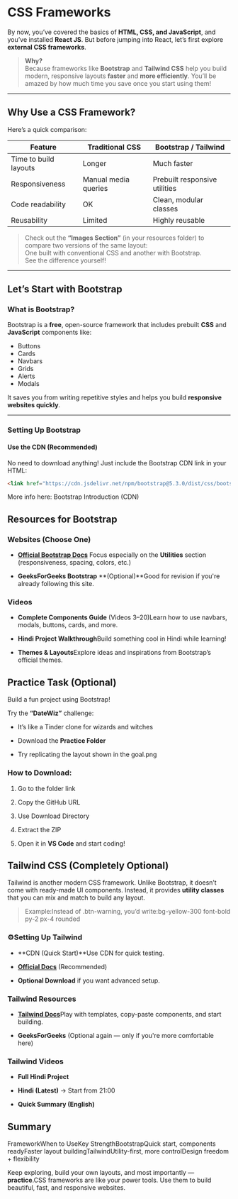 # CSS Frameworks

By now, you’ve covered the basics of **HTML, CSS, and JavaScript**, and you’ve installed **React JS**. But before jumping into React, let’s first explore **external CSS frameworks**.

> **Why?**  
Because frameworks like **Bootstrap** and **Tailwind CSS** help you build modern, responsive layouts **faster** and **more efficiently**. You’ll be amazed by how much time you save once you start using them!

---

## Why Use a CSS Framework?

Here’s a quick comparison:

| Feature                    | Traditional CSS | Bootstrap / Tailwind |
|----------------------------|----------------|----------------------|
| Time to build layouts      |   Longer       |   Much faster        |
| Responsiveness             | Manual media queries | Prebuilt responsive utilities |
| Code readability           | OK             | Clean, modular classes |
| Reusability                | Limited        | Highly reusable |

> Check out the **“Images Section”** (in your resources folder) to compare two versions of the same layout:  
> One built with conventional CSS and another with Bootstrap.  
> See the difference yourself!

---

## Let’s Start with **Bootstrap**

### What is Bootstrap?

Bootstrap is a **free**, open-source framework that includes prebuilt **CSS** and **JavaScript** components like:

- Buttons
- Cards
- Navbars
- Grids
- Alerts
- Modals

It saves you from writing repetitive styles and helps you build **responsive websites quickly**.

---

### Setting Up Bootstrap

#### Use the CDN (Recommended)

No need to download anything! Just include the Bootstrap CDN link in your HTML:

```html
<link href="https://cdn.jsdelivr.net/npm/bootstrap@5.3.0/dist/css/bootstrap.min.css" rel="stylesheet" />
```

More info here: Bootstrap Introduction (CDN)

 Resources for Bootstrap
--------------------------

### Websites (Choose One)

*   [**Official Bootstrap Docs**](https://getbootstrap.com/) Focus especially on the **Utilities** section (responsiveness, spacing, colors, etc.)
    
*   **GeeksForGeeks Bootstrap** **(Optional)**Good for revision if you're already following this site.
    

### Videos

*   **Complete Components Guide** (Videos 3–20)Learn how to use navbars, modals, buttons, cards, and more.
    
*   **Hindi Project Walkthrough**Build something cool in Hindi while learning!
    
*   **Themes & Layouts**Explore ideas and inspirations from Bootstrap’s official themes.
    

Practice Task (Optional)
---------------------------

Build a fun project using Bootstrap!

Try the **“DateWiz”** challenge:

*   It’s like a Tinder clone for wizards and witches 
    
*   Download the **Practice Folder**
    
*   Try replicating the layout shown in the goal.png
    

### How to Download:

1.  Go to the folder link
    
2.  Copy the GitHub URL
    
3.  Use Download Directory
    
4.  Extract the ZIP
    
5.  Open it in **VS Code** and start coding!
    

Tailwind CSS (Completely Optional)
-------------------------------------

Tailwind is another modern CSS framework. Unlike Bootstrap, it doesn’t come with ready-made UI components. Instead, it provides **utility classes** that you can mix and match to build any layout.

> Example:Instead of .btn-warning, you’d write:bg-yellow-300 font-bold py-2 px-4 rounded

### ⚙Setting Up Tailwind

*   **CDN (Quick Start)**Use CDN for quick testing.
    
*   [**Official Docs**](https://tailwindcss.com/docs/installation) (Recommended)
    
*   **Optional Download** if you want advanced setup.
    

### Tailwind Resources

*   [**Tailwind Docs**](https://tailwindcss.com/docs)Play with templates, copy-paste components, and start building.
    
*   **GeeksForGeeks** (Optional again — only if you're more comfortable here)
    

### Tailwind Videos

*   **Full Hindi Project**
    
*   **Hindi (Latest)** → Start from 21:00
    
*   **Quick Summary (English)**
    

Summary
---------

FrameworkWhen to UseKey StrengthBootstrapQuick start, components readyFaster layout buildingTailwindUtility-first, more controlDesign freedom + flexibility

Keep exploring, build your own layouts, and most importantly — **practice**.CSS frameworks are like your power tools. Use them to build beautiful, fast, and responsive websites. 
